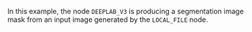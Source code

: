 In this example, the node `DEEPLAB_V3` is producing a segmentation image mask from an input image generated by the `LOCAL_FILE` node.